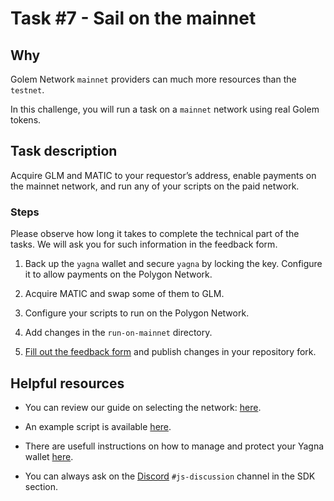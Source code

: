 # Task #7 - Sail on the mainnet

## Why

Golem Network `mainnet` providers can much more resources than the `testnet`. 

In this challenge, you will run a task on a `mainnet` network using real Golem tokens.

## Task description

Acquire GLM and MATIC to your requestor’s address, enable payments on the mainnet network, and run any of your scripts on the paid network.

### Steps

Please observe how long it takes to complete the technical part of the tasks. We will ask you for such information in the feedback form.

1. Back up the `yagna` wallet and secure `yagna` by locking the key. Configure it to allow payments on the Polygon Network.

2. Acquire MATIC and swap some of them to GLM.

3. Configure your scripts to run on the Polygon Network.

4. Add changes in the `run-on-mainnet` directory.

5. [Fill out the feedback form](./FEEDBACK.md) and publish changes in your repository fork.


## Helpful resources

- You can review our guide on selecting the network: [here](https://docs.golem.network/docs/creators/javascript/guides/switching-to-mainnet).

- An example script is available [here](https://docs.golem.network/docs/creators/javascript/examples/switching-to-mainnet).

- There are usefull instructions on how to manage and protect your Yagna wallet [here](https://docs.golem.network/docs/creators/javascript/examples/tools).

- You can always ask on the [Discord](https://chat.golem.network/) `#js-discussion` channel in the SDK section.




